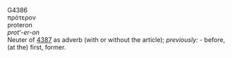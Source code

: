 <body>
  <p>G4386<br>  πρότερον  <br> proteron  <br><i>prot‘-er-on </i><br>Neuter of <a href="g4387.htm">4387</a> as adverb (with or without the article); <i>previously:</i> - before, (at the) first, former.<br></p>
 </body>